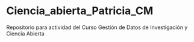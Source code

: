 # Ciencia_abierta_Patricia_CM
Repositorio para actividad del Curso Gestión de Datos de Investigación y Ciencia Abierta
